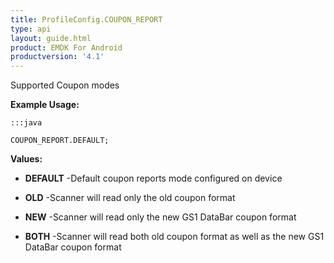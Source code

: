 ```yaml
---
title: ProfileConfig.COUPON_REPORT
type: api
layout: guide.html
product: EMDK For Android
productversion: '4.1'
---
```



Supported Coupon modes 
 
 

**Example Usage:**
	
	:::java
	
	COUPON_REPORT.DEFAULT;
	


**Values:**

* **DEFAULT** -Default coupon reports mode configured on device

* **OLD** -Scanner will read only the old coupon format

* **NEW** -Scanner will read only the new GS1 DataBar coupon format

* **BOTH** -Scanner will read both old coupon format as well as the new GS1 DataBar coupon format









